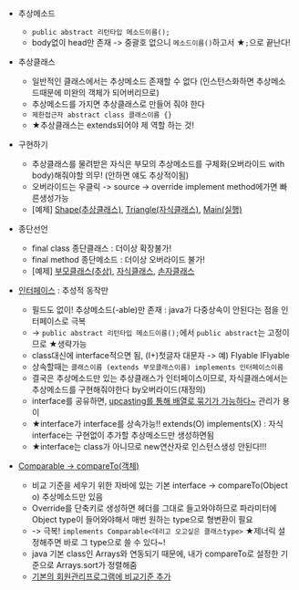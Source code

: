 - 추상메소드
  - `public abstract 리턴타입 메소드이름();` 
  - body없이 head만 존재 -> 중괄호 없으니 `메소드이름()`하고서 ★`;`으로 끝난다!
- 추상클래스
  - 일반적인 클래스에서는 추상메소드 존재할 수 없다 (인스턴스화하면 추상메소드때문에 미완의 객체가 되어버리므로)
  - 추상메소드를 가지면 추상클래스로 만들어 줘야 한다
  - `제한접근자 abstract class 클래스이름 {}`
  - ★추상클래스는 extends되어야 제 역할 하는 것!
- 구현하기  
  - 추상클래스를 물려받은 자식은 부모의 추상메소드를 구체화(오버라이드 with body)해줘야할 의무! (안하면 얘도 추상적이됨)  
  - 오버라이드는 우클릭 -> source -> override implement method에가면 빠른생성가능  
  - \[예제\] [Shape(추상클래스)](../workspace/220615-01_abstract/src/Shape.java), [Triangle(자식클래스)](../workspace/220615-01_abstract/src/Triangle.java), [Main(실행)](../workspace/220615-01_abstract/src/Main.java)

- 종단선언  
  - final class 종단클래스 : 더이상 확장불가!
  - final method 종단메소드 : 더이상 오버라이드 불가!
  - \[예제\] [부모클래스(추상)](../workspace/220615-02_abstractEX/src/MyClass.java), [자식클래스](../workspace/220615-02_abstractEX/src/MySubClass.java), [손자클래스](../workspace/220615-02_abstractEX/src/MyImpleClass.java)

- [인터페이스](../workspace/220615-03_interface/src/Flyable.java) : 추성적 동작만 
  - 필드도 없이! 추상메소드(-able)만 존재 : java가 다중상속이 안된다는 점을 인터페이스로 극복
  - -> `public abstract 리턴타입 메소드이름();`에서 `public abstract`는 고정이므로 ★생략가능
  - class대신에 interface적으면 됨, (I+)첫글자 대문자 -> 예) Flyable IFlyable
  - 상속할때는 `클래스이름 (extends 부모클래스이름) implements 인터페이스이름`
  - 결국은 추상메소드만 있는 추상클래스가 인터페이스이므로, 자식클래스에서는 추상메소드를 구현해줘야한다 by오버라이드(재정의)
  - interface를 공유하면, [upcasting를 통해 배열로 묶기가 가능하다~](../workspace/220615-03_interface/src/InterfaceHi.java) 관리가 용이
  - ★interface가 interface를 상속가능!! extends(O) implements(X) : 자식interface는 구현없이 추가할 추상메소드만 생성하면됨
  - ★interface는 class가 아니므로 new연산자로 인스턴스생성 안된다!!!

- [Comparable -> compareTo(객체)](../workspace/220615-04_comparable/src/Main.java)  
  - 비교 기준을 세우기 위한 자바에 있는 기본 interface -> compareTo(Object o) 추상메소드만 있음
  - Override를 단축키로 생성하면 헤더를 그대로 들고와야하므로 파라미터에 Object type이 들어와야해서 매번 원하는 type으로 형변환이 필요
  - -> 극복! `implements Comparable<데리고 오고싶은 클래스type>` ★제너릭 설정해주면 바로 그 type으로 쓸 수 있다~!
  - java 기본 class인 Arrays와 연동되기 때문에, 내가 compareTo로 설정한 기준으로 Arrays.sort가 정렬해줌
  - [기본의 회원관리프로그램에 비교기준 추가](../workspace/220614-01_objectClass/src/T0614.java)

